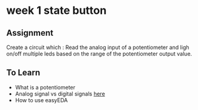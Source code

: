 # week 1 state button  

## Assignment 
Create a circuit which : Read the analog input of a potentiometer and ligh on/off multiple leds based on the range of the potentiometer output value. 

## To Learn

- What is a potentiometer
- Analog signal vs digital signals [here](https://learn.sparkfun.com/tutorials/analog-vs-digital/all)
- How to use easyEDA

